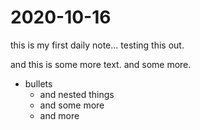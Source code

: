 # 2020-10-16

this is my first daily note... testing this out.

and this is some more text. and some more. 
- bullets
  - and nested things
  - and some more
  - and more
